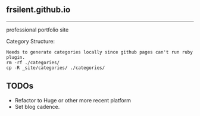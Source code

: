 ## frsilent.github.io
---

professional portfolio site

Category Structure:
```
Needs to generate categories locally since github pages can't run ruby plugin.
rm -rf ./categories/
cp -R _site/categories/ ./categories/
```

## TODOs
* Refactor to Huge or other more recent platform
* Set blog cadence.

